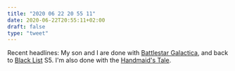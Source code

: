 ```yaml
---
title: "2020 06 22 20 55 11"
date: 2020-06-22T20:55:11+02:00
draft: false
type: "tweet"
---
```


Recent headlines: My son and I are done with [Battlestar Galactica](<https://en.wikipedia.org/wiki/Battlestar_Galactica_(2004_TV_series)>), and back to [Black List](https://en.wikipedia.org/wiki/The_Blacklist_%28TV_series%29) S5. I'm also done with the [Handmaid's Tale](<https://en.wikipedia.org/wiki/The_Handmaid%27s_Tale_(TV_series)>).
